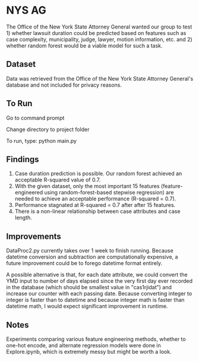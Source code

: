 # NYS AG
The Office of the New York State Attorney General wanted our group to test 1) whether lawsuit duration could be predicted based on features such as case complexity, municipality, judge, lawyer, motion information, etc. and 2) whether random forest would be a viable model for such a task.

## Dataset
Data was retrieved from the Office of the New York State Attorney General's database and not included for privacy reasons.

## To Run
Go to command prompt

Change directory to project folder

To run, type: python main.py

## Findings
1. Case duration prediction is possible. Our random forest achieved an acceptable R-squared value of 0.7.
2. With the given dataset, only the most important 15 features (feature-engineered using random-forest-based stepwise regression) are needed to achieve an acceptable performance (R-squared = 0.7).
3. Performance stagnated at R-squared = 0.7 after after 15 features.
4. There is a non-linear relationship between case attributes and case length.

## Improvements
DataProc2.py currently takes over 1 week to finish running. Because datetime conversion and subtraction are computationally expensive, a future improvement could be to forego datetime format entirely. 

A possible alternative is that, for each date attribute, we could convert the YMD input to number of days elapsed since the very first day ever recorded in the database (which should be smallest value in "cas1rjidat") and increase our counter with each passing date. Because converting integer to integer is faster than to datetime and because integer math is faster than datetime math, I would expect significant improvement in runtime.

## Notes
Experiments comparing various feature engineering methods, whether to one-hot encode, and alternate regression models were done in Explore.ipynb, which is extremely messy but might be worth a look.
